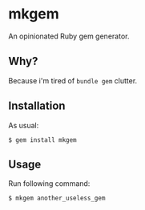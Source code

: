 # mkgem

An opinionated Ruby gem generator.

## Why?

Because i'm tired of `bundle gem` clutter.

## Installation

As usual:

```shell
$ gem install mkgem
```

## Usage

Run following command:

```shell
$ mkgem another_useless_gem
```
